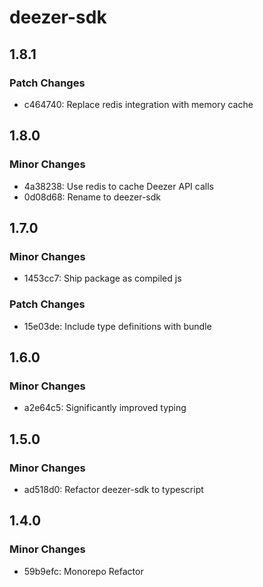 # deezer-sdk

## 1.8.1

### Patch Changes

- c464740: Replace redis integration with memory cache

## 1.8.0

### Minor Changes

- 4a38238: Use redis to cache Deezer API calls
- 0d08d68: Rename to deezer-sdk

## 1.7.0

### Minor Changes

- 1453cc7: Ship package as compiled js

### Patch Changes

- 15e03de: Include type definitions with bundle

## 1.6.0

### Minor Changes

- a2e64c5: Significantly improved typing

## 1.5.0

### Minor Changes

- ad518d0: Refactor deezer-sdk to typescript

## 1.4.0

### Minor Changes

- 59b9efc: Monorepo Refactor
